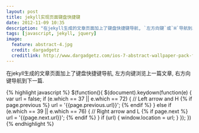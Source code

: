 ```yaml
---
layout: post
title: jekyll实现页面键盘快捷键
date: 2012-11-09 10:35
description: "在jekyll生成的文章页面加上了键盘快捷键导航, `左方向键`或`H`导航到上一篇文章, `右方向键`或`L`导航到下一篇."
tags: [javascript, jekyll, jquery]
image:
  feature: abstract-4.jpg
  credit: dargadgetz
  creditlink: http://www.dargadgetz.com/ios-7-abstract-wallpaper-pack-for-iphone-5-and-ipod-touch-retina/
---
```


在jekyll生成的文章页面加上了键盘快捷键导航, 左方向键浏览上一篇文章, 右方向键导航到下一篇.

{% highlight javascript %}
$(function(){
  $(document).keydown(function(e) {
    var url = false;
    if (e.which == 37 || e.which == 72) {  // Left arrow and H
      {% if page.previous %}
        url = '{{page.previous.url}}';
      {% endif %}
    } else if (e.which == 39 || e.which == 76) {  // Right arrow and L
      {% if page.next %}
        url = '{{page.next.url}}';
      {% endif %}
    }
    if (url) {
      window.location = url;
    }
  });
})
{% endhighlight %}
